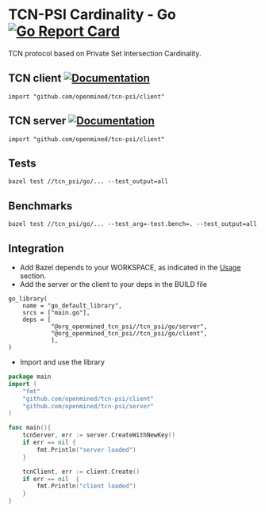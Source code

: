 # TCN-PSI Cardinality - Go [![Go Report Card](https://goreportcard.com/badge/github.com/bcebere/TCN-PSI)](https://goreportcard.com/report/github.com/bcebere/TCN-PSI)

TCN protocol based on Private Set Intersection Cardinality.


## TCN client [![Documentation](https://img.shields.io/badge/godoc-reference-blue.svg)](https://pkg.go.dev/github.com/bcebere/TCN-PSI/tcn_psi/go/client)
```
import "github.com/openmined/tcn-psi/client"
```

## TCN server [![Documentation](https://img.shields.io/badge/godoc-reference-blue.svg)](https://pkg.go.dev/github.com/bcebere/TCN-PSI/tcn_psi/go/server)
```
import "github.com/openmined/tcn-psi/client"
```

## Tests
```
bazel test //tcn_psi/go/... --test_output=all
```

## Benchmarks
```
bazel test //tcn_psi/go/... --test_arg=-test.bench=. --test_output=all
```

## Integration

* Add Bazel depends to your WORKSPACE, as indicated in the [Usage](https://github.com/OpenMined/PSI#Usage) section.
* Add the server or the client to your deps in the BUILD file


```
go_library(
    name = "go_default_library",
    srcs = ["main.go"],
    deps = [
            "@org_openmined_tcn_psi//tcn_psi/go/server",
            "@org_openmined_tcn_psi//tcn_psi/go/client",
            ],
)
```


* Import and use the library

```go
package main
import (
    "fmt"
    "github.com/openmined/tcn-psi/client"
    "github.com/openmined/tcn-psi/server"
)

func main(){
    tcnServer, err := server.CreateWithNewKey()
    if err == nil {
        fmt.Println("server loaded")
    }

    tcnClient, err := client.Create()
    if err == nil  {
        fmt.Println("client loaded")
    }
}
```

